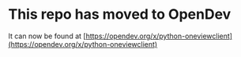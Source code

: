 # This repo has moved to OpenDev

It can now be found at [https://opendev.org/x/python-oneviewclient](https://opendev.org/x/python-oneviewclient)
